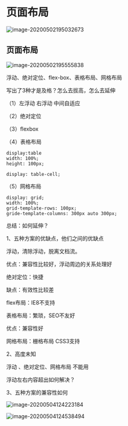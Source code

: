 # 页面布局

![image-20200502195032673](http://image.lanbling.com/md/image-20200502195032673.png)

## 页面布局

![image-20200502195555838](http://image.lanbling.com/md/image-20200502195555838.png)

浮动、绝对定位、flex-box、表格布局、网格布局

写出了3种才是及格？怎么去拔高，怎么去延伸

（1）左浮动 右浮动  中间自适应

（2）绝对定位

（3）flexbox 

（4）表格布局

```
display:table
width: 100%;
height: 100px;

display: table-cell;
```

（5）网格布局

```
display: grid;
width: 100%;
grid-template-rows: 100px;
gride-template-columns: 300px auto 300px;
```

总结：如何延伸？

1、五种方案的优缺点，他们之间的优缺点

浮动，清除浮动，脱离文档流。

优点：兼容性比较好，浮动周边的关系处理好

绝对定位：快捷

缺点：有效性比较差

flex布局：IE8不支持

表格布局：繁琐，SEO不友好

优点：兼容性好

网格布局：栅格布局  CSS3支持

2、高度未知

浮动 、绝对定位、网格布局 不能用

浮动左右内容超出如何解决？

3、五种方案的兼容性如何

![image-20200504124223184](http://image.lanbling.com/md/image-20200504124223184.png)

![image-20200504124538494](http://image.lanbling.com/md/image-20200504124538494.png)

